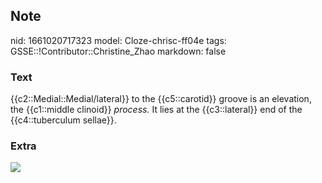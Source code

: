 ## Note
nid: 1661020717323
model: Cloze-chrisc-ff04e
tags: GSSE::!Contributor::Christine_Zhao
markdown: false

### Text
<div>
  <div>
    <div>
      <div>
        {{c2::Medial::Medial/lateral}} to the {{c5::carotid}}
        groove is an elevation, the {{c1::middle clinoid}}
        <span style="font-style: italic;">process.</span> It lies
        at the {{c3::lateral}} end of the {{c4::tuberculum
        sellae}}.
      </div>
    </div>
  </div>
</div>

### Extra
<img src="Gray348.jpg">
